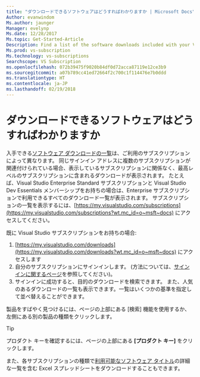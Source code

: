 ```yaml
---
title: "ダウンロードできるソフトウェアはどうすればわかりますか | Microsoft Docs"
Author: evanwindom
Ms.author: jaunger
Manager: evelynp
Ms.date: 12/28/2017
Ms.topic: Get-Started-Article
Description: Find a list of the software downloads included with your Visual Studio subscription.
Ms.prod: vs-subscription
Ms.technology: vs-subscriptions
Searchscope: VS Subscription
ms.openlocfilehash: 072b39475f9020b84df0d72acca87119e12ce3b9
ms.sourcegitcommit: a07b789cc41ed72664f2c700c1f114476e7b0ddd
ms.translationtype: HT
ms.contentlocale: ja-JP
ms.lasthandoff: 02/19/2018
---
```

# <a name="how-do-i-know-what-software-is-available-for-download"></a>ダウンロードできるソフトウェアはどうすればわかりますか

入手できる[ソフトウェア ダウンロードの一覧](http://download.microsoft.com/download/1/5/4/15454442-CF17-47B9-A65D-DF84EF88511B/Visual_Studio_by_Subscription_Level.xlsx)は、ご利用のサブスクリプションによって異なります。  同じサインイン アドレスに複数のサブスクリプションが関連付けられている場合、表示しているサブスクリプションに関係なく、最高レベルのサブスクリプションに含まれるダウンロードが表示されます。  たとえば、Visual Studio Enterprise Standard サブスクリプションと Visual Studio Dev Essentials メンバーシップをお持ちの場合は、Enterprise サブスクリプションで利用できるすべてのダウンロード一覧が表示されます。  サブスクリプションの一覧を表示するには、[https://my.visualstudio.com/subscriptions](https://my.visualstudio.com/subscriptions?wt.mc_id=o~msft~docs) にアクセスしてください。 

既に Visual Studio サブスクリプションをお持ちの場合: 
1. [https://my.visualstudio.com/downloads](https://my.visualstudio.com/downloads?wt.mc_id=o~msft~docs) にアクセスします
2. 自分のサブスクリプションにサインインします。  (方法については、[サインインに関するページ](/visualstudio/subscriptions/signing-in)を参照してください)。
3. サインインに成功すると、目的のダウンロードを検索できます。  また、人気のあるダウンロードの一覧も表示できます。一覧はいくつかの基準を指定して並べ替えることができます。 

製品をすばやく見つけるには、ページの上部にある [検索] 機能を使用するか、左側にある別の製品の種類をクリックします。

> [!TIP]
> プロダクト キーを確認するには、ページの上部にある **[プロダクト キー]** をクリックします。

また、各サブスクリプションの種類で[利用可能なソフトウェア タイトル](http://download.microsoft.com/download/1/5/4/15454442-CF17-47B9-A65D-DF84EF88511B/Visual_Studio_by_Subscription_Level.xlsx)の詳細な一覧を含む Excel スプレッドシートをダウンロードすることもできます。  